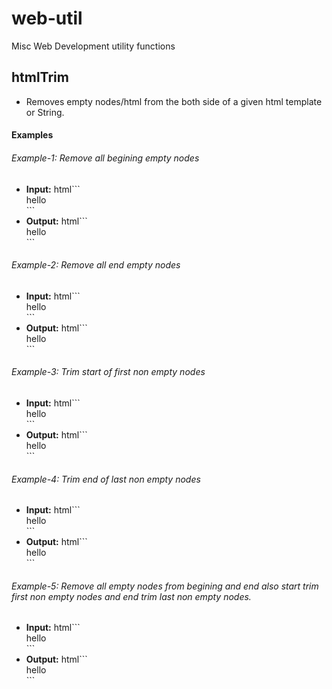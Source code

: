 # web-util
Misc Web Development utility functions

## htmlTrim
 - Removes empty nodes/html from the both side of a given html template or String. 

#### Examples

###### Example-1: Remove all begining empty nodes
- **Input:** 
  html```
    <div></div>
    <div></div>
    <div></div>
    <div></div>
    <div>hello</div>
  ```
- **Output:**
  html```
    <div>hello</div>
  ```

###### Example-2: Remove all end empty nodes
- **Input:** 
  html```
    <div>hello</div>
    <div></div>
    <div></div>
    <div></div>
    <div></div>
  ```
- **Output:**
  html```
    <div>hello</div>
  ```


###### Example-3: Trim start of first non empty nodes
- **Input:** 
  html```
    <div></div>
    <div></div>
    <div></div>
    <div></div>
    <div>      hello</div>
  ```
- **Output:**
  html```
    <div>hello</div>
  ```

###### Example-4: Trim end of last non empty nodes
- **Input:** 
  html```
    <div>hello     </div>
    <div></div>
    <div></div>
    <div></div>
    <div></div>
  ```
- **Output:**
  html```
    <div>hello</div>
  ```

###### Example-5: Remove all empty nodes from begining and end also start trim first non empty nodes and end trim last non empty nodes.
- **Input:** 
  html```
    <div></div>
    <div></div>
    <div></div>
    <div></div>
    <div>   hello     </div>
    <div></div>
    <div></div>
    <div></div>
    <div></div>
  ```
- **Output:**
  html```
    <div>hello</div>
  ```